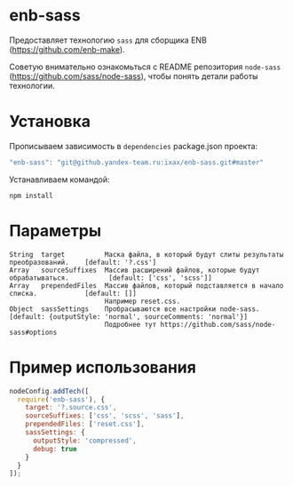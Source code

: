 enb-sass
========

Предоставляет технологию `sass` для сборщика ENB (https://github.com/enb-make).

Советую внимательно ознакомьться с README репозитория `node-sass` (https://github.com/sass/node-sass), чтобы понять детали работы технологии.


Установка
=========

Прописываем зависимость в `dependencies` package.json проекта:

```javascript
"enb-sass": "git@github.yandex-team.ru:ixax/enb-sass.git#master"
```

Устанавливаем командой:

```
npm install
```


Параметры
=========

    String  target          Маска файла, в который будут слиты результаты преобразований.    [default: '?.css']
    Array   sourceSuffixes  Массив расширений файлов, которые будут обрабатываться.          [default: ['css', 'scss']]
    Array   prependedFiles  Массив файлов, который подставляется в начало списка.            [default: []]
                            Например reset.css.
    Object  sassSettings    Пробрасываются все настройки node-sass.                          [default: {outputStyle: 'normal', sourceComments: 'normal'}]
                            Подробнее тут https://github.com/sass/node-sass#options


Пример использования
====================

```javascript
nodeConfig.addTech([
  require('enb-sass'), {
    target: '?.source.css',
    sourceSuffixes: ['css', 'scss', 'sass'],
    prependedFiles: ['reset.css'],
    sassSettings: {
      outputStyle: 'compressed',
      debug: true
    }
  }
]);
```
